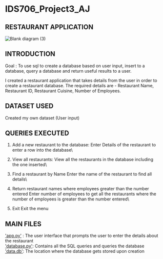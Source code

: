 # IDS706_Project3_AJ

## RESTAURANT APPLICATION

![Blank diagram (3)](https://user-images.githubusercontent.com/67281453/200224707-557506e7-f984-4eca-91e2-3be629d103b3.png)

## INTRODUCTION

Goal : To use sql to create a database based on user input, insert to a database, query a database and return useful results to a user.

I created a restaurant application that takes details from the user in order to create a restaurant database. The required details are - Restaurant Name, Restaurant ID, Restaurant Cuisine, Number of Employees.

## DATASET USED
Created my own dataset (User input)


## QUERIES EXECUTED

1) Add a new restaurant to the database:
Enter Details of the restaurant to enter a row into the database\

2) View all restaurants:
View all the restaurants in the database including the one inserted\

3) Find a restaurant by Name
Enter the name of the restaurant to find all details\

4) Return restaurant names where employees greater than the number entered
Enter number of employees to get all the restaurants where the number of employees is greater than the number entered\

5) Exit
Exit the menu

## MAIN FILES

['app.py'](https://github.com/nogibjj/IDS706_Project3_AJ/blob/main/Project_Files/Restaurant_app/app.py) : The user interface that prompts the user to enter the details about the restaurant\
['database.py'](https://github.com/nogibjj/IDS706_Project3_AJ/blob/main/Project_Files/Restaurant_app/database.py): Contains all the SQL queries and queries the database\
['data.db'](https://github.com/nogibjj/IDS706_Project3_AJ/blob/main/Project_Files/Restaurant_app/app.py): The location where the database gets stored upon creation


